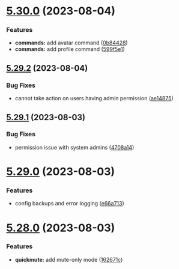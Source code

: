 # [5.30.0](https://github.com/onesoft-sudo/sudobot/compare/v5.29.2...v5.30.0) (2023-08-04)


### Features

* **commands:** add avatar command ([0b84428](https://github.com/onesoft-sudo/sudobot/commit/0b8442811c26e96ac95f5bbd405b70ae360ce06a))
* **commands:** add profile command ([599f5e1](https://github.com/onesoft-sudo/sudobot/commit/599f5e12f59cc31487177aed1969adbc1a6891db))



## [5.29.2](https://github.com/onesoft-sudo/sudobot/compare/v5.29.1...v5.29.2) (2023-08-04)


### Bug Fixes

* cannot take action on users having admin permission ([ae14875](https://github.com/onesoft-sudo/sudobot/commit/ae148755fee45d48529aad1936cefbc34448a25a))



## [5.29.1](https://github.com/onesoft-sudo/sudobot/compare/v5.29.0...v5.29.1) (2023-08-03)


### Bug Fixes

* permission issue with system admins ([4708a14](https://github.com/onesoft-sudo/sudobot/commit/4708a147d6953b04b097f502728d562844e5ce18))



# [5.29.0](https://github.com/onesoft-sudo/sudobot/compare/v5.28.0...v5.29.0) (2023-08-03)


### Features

* config backups and error logging ([e66a713](https://github.com/onesoft-sudo/sudobot/commit/e66a713c71177cb47e96253a86785f463f5d7489))



# [5.28.0](https://github.com/onesoft-sudo/sudobot/compare/v5.27.2...v5.28.0) (2023-08-03)


### Features

* **quickmute:** add mute-only mode ([162671c](https://github.com/onesoft-sudo/sudobot/commit/162671cb6a6478e172e79f25e7a2cbbb92dee087))



